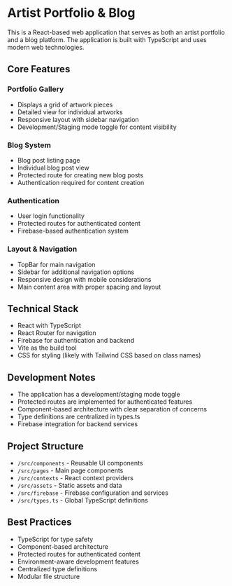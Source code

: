 # Artist Portfolio & Blog

This is a React-based web application that serves as both an artist portfolio and a blog platform. The application is built with TypeScript and uses modern web technologies.

## Core Features

### Portfolio Gallery
- Displays a grid of artwork pieces
- Detailed view for individual artworks
- Responsive layout with sidebar navigation
- Development/Staging mode toggle for content visibility

### Blog System
- Blog post listing page
- Individual blog post view
- Protected route for creating new blog posts
- Authentication required for content creation

### Authentication
- User login functionality
- Protected routes for authenticated content
- Firebase-based authentication system

### Layout & Navigation
- TopBar for main navigation
- Sidebar for additional navigation options
- Responsive design with mobile considerations
- Main content area with proper spacing and layout

## Technical Stack
- React with TypeScript
- React Router for navigation
- Firebase for authentication and backend
- Vite as the build tool
- CSS for styling (likely with Tailwind CSS based on class names)

## Development Notes
- The application has a development/staging mode toggle
- Protected routes are implemented for authenticated features
- Component-based architecture with clear separation of concerns
- Type definitions are centralized in types.ts
- Firebase integration for backend services

## Project Structure
- `/src/components` - Reusable UI components
- `/src/pages` - Main page components
- `/src/contexts` - React context providers
- `/src/assets` - Static assets and data
- `/src/firebase` - Firebase configuration and services
- `/src/types.ts` - Global TypeScript definitions

## Best Practices
- TypeScript for type safety
- Component-based architecture
- Protected routes for authenticated content
- Environment-aware development features
- Centralized type definitions
- Modular file structure